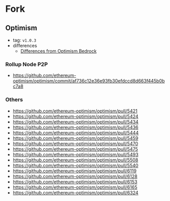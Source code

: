 # Fork

## Optimism

- tag: `v1.0.3`
- differences
  - [Differences from Optimism Bedrock](./specs/differences-from-optimism-bedrock.md)

### Rollup Node P2P

- <https://github.com/ethereum-optimism/optimism/commit/af736c12e36e93fb30efdccd8d663f445b0bc7a8>

### Others

- <https://github.com/ethereum-optimism/optimism/pull/5421>
- <https://github.com/ethereum-optimism/optimism/pull/5424>
- <https://github.com/ethereum-optimism/optimism/pull/5434>
- <https://github.com/ethereum-optimism/optimism/pull/5436>
- <https://github.com/ethereum-optimism/optimism/pull/5444>
- <https://github.com/ethereum-optimism/optimism/pull/5459>
- <https://github.com/ethereum-optimism/optimism/pull/5470>
- <https://github.com/ethereum-optimism/optimism/pull/5475>
- <https://github.com/ethereum-optimism/optimism/pull/5493>
- <https://github.com/ethereum-optimism/optimism/pull/5508>
- <https://github.com/ethereum-optimism/optimism/pull/5540>
- <https://github.com/ethereum-optimism/optimism/pull/6119>
- <https://github.com/ethereum-optimism/optimism/pull/6128>
- <https://github.com/ethereum-optimism/optimism/pull/6153>
- <https://github.com/ethereum-optimism/optimism/pull/6165>
- <https://github.com/ethereum-optimism/optimism/pull/6324>
